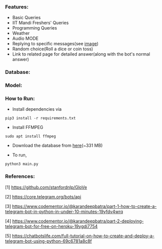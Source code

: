 ### Features:

- Basic Queries
- IIT Mandi Freshers' Queries
- Programming Queries
- Weather
- Audio MODE
- Replying to specific messages(see [image](https://i.stack.imgur.com/EewCe.png))
- Random choice(Roll a dice or coin toss)
- Link to related page for detailed answer(along with the bot's normal answer)


### Database:



### Model:



### How to Run:

- Install dependencies via

`pip3 install -r requirements.txt`

- Install FFMPEG

`sudo apt install ffmpeg`

- Download the database from [here](https://drive.google.com/file/d/1UosU4oEUXa-Yc2VZX3nTV6NNCH1BgxUw/view?usp=sharing)(~331 MB)

- To run,

`python3 main.py`


### References:

[1] https://github.com/stanfordnlp/GloVe

[2] https://core.telegram.org/bots/api

[3] https://www.codementor.io/@karandeepbatra/part-1-how-to-create-a-telegram-bot-in-python-in-under-10-minutes-19yfdv4wrq

[4] https://www.codementor.io/@karandeepbatra/part-2-deploying-telegram-bot-for-free-on-heroku-19ygdi7754

[5] https://chatbotslife.com/full-tutorial-on-how-to-create-and-deploy-a-telegram-bot-using-python-69c6781a8c8f
